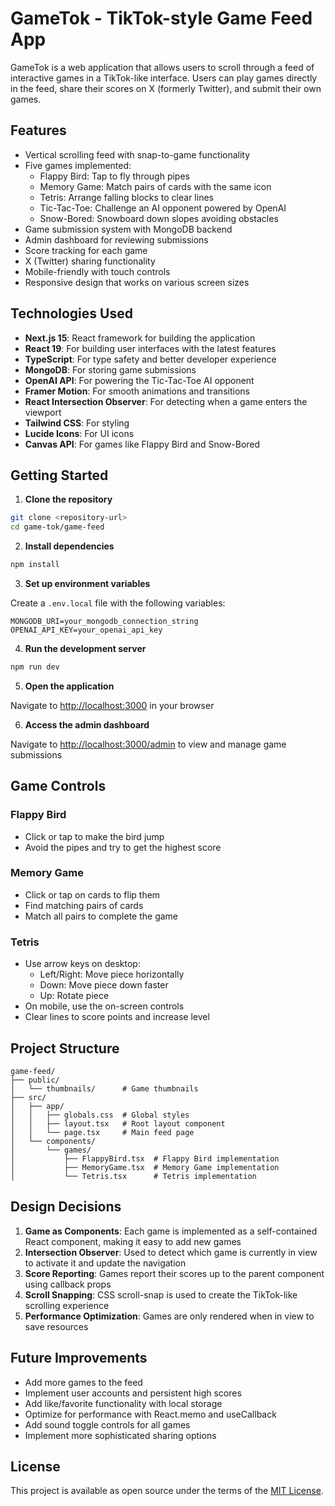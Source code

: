 # GameTok - TikTok-style Game Feed App

GameTok is a web application that allows users to scroll through a feed of interactive games in a TikTok-like interface. Users can play games directly in the feed, share their scores on X (formerly Twitter), and submit their own games.

## Features

- Vertical scrolling feed with snap-to-game functionality
- Five games implemented:
  - Flappy Bird: Tap to fly through pipes
  - Memory Game: Match pairs of cards with the same icon
  - Tetris: Arrange falling blocks to clear lines
  - Tic-Tac-Toe: Challenge an AI opponent powered by OpenAI
  - Snow-Bored: Snowboard down slopes avoiding obstacles
- Game submission system with MongoDB backend
- Admin dashboard for reviewing submissions
- Score tracking for each game
- X (Twitter) sharing functionality
- Mobile-friendly with touch controls
- Responsive design that works on various screen sizes

## Technologies Used

- **Next.js 15**: React framework for building the application
- **React 19**: For building user interfaces with the latest features
- **TypeScript**: For type safety and better developer experience
- **MongoDB**: For storing game submissions
- **OpenAI API**: For powering the Tic-Tac-Toe AI opponent
- **Framer Motion**: For smooth animations and transitions
- **React Intersection Observer**: For detecting when a game enters the viewport
- **Tailwind CSS**: For styling
- **Lucide Icons**: For UI icons
- **Canvas API**: For games like Flappy Bird and Snow-Bored

## Getting Started

1. **Clone the repository**

```bash
git clone <repository-url>
cd game-tok/game-feed
```

2. **Install dependencies**

```bash
npm install
```

3. **Set up environment variables**

Create a `.env.local` file with the following variables:

```
MONGODB_URI=your_mongodb_connection_string
OPENAI_API_KEY=your_openai_api_key
```

4. **Run the development server**

```bash
npm run dev
```

5. **Open the application**

Navigate to [http://localhost:3000](http://localhost:3000) in your browser

6. **Access the admin dashboard**

Navigate to [http://localhost:3000/admin](http://localhost:3000/admin) to view and manage game submissions

## Game Controls

### Flappy Bird
- Click or tap to make the bird jump
- Avoid the pipes and try to get the highest score

### Memory Game
- Click or tap on cards to flip them
- Find matching pairs of cards
- Match all pairs to complete the game

### Tetris
- Use arrow keys on desktop:
  - Left/Right: Move piece horizontally
  - Down: Move piece down faster
  - Up: Rotate piece
- On mobile, use the on-screen controls
- Clear lines to score points and increase level

## Project Structure

```
game-feed/
├── public/
│   └── thumbnails/      # Game thumbnails
├── src/
│   ├── app/
│   │   ├── globals.css  # Global styles
│   │   ├── layout.tsx   # Root layout component
│   │   └── page.tsx     # Main feed page
│   └── components/
│       └── games/
│           ├── FlappyBird.tsx  # Flappy Bird implementation
│           ├── MemoryGame.tsx  # Memory Game implementation
│           └── Tetris.tsx      # Tetris implementation
```

## Design Decisions

1. **Game as Components**: Each game is implemented as a self-contained React component, making it easy to add new games
2. **Intersection Observer**: Used to detect which game is currently in view to activate it and update the navigation
3. **Score Reporting**: Games report their scores up to the parent component using callback props
4. **Scroll Snapping**: CSS scroll-snap is used to create the TikTok-like scrolling experience
5. **Performance Optimization**: Games are only rendered when in view to save resources

## Future Improvements

- Add more games to the feed
- Implement user accounts and persistent high scores
- Add like/favorite functionality with local storage
- Optimize for performance with React.memo and useCallback
- Add sound toggle controls for all games
- Implement more sophisticated sharing options

## License

This project is available as open source under the terms of the [MIT License](LICENSE).
